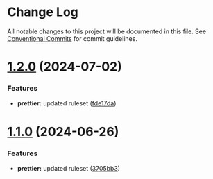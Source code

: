 # Change Log

All notable changes to this project will be documented in this file.
See [Conventional Commits](https://conventionalcommits.org) for commit guidelines.

# [1.2.0](https://github.com/IGNE-Agency/code-consistency/compare/@igne-agency/prettier@1.0.0...@igne-agency/prettier@1.2.0) (2024-07-02)


### Features

* **prettier:** updated ruleset ([fde17da](https://github.com/IGNE-Agency/code-consistency/commit/fde17dabacd47529c9958762d202077d442d730a))





# [1.1.0](https://github.com/IGNE-Agency/code-consistency/compare/@igne-agency/prettier@1.0.0...@igne-agency/prettier@1.1.0) (2024-06-26)


### Features

* **prettier:** updated ruleset ([3705bb3](https://github.com/IGNE-Agency/code-consistency/commit/3705bb3df334c3f6650949b0ad7fa69ef25eb5c8))
